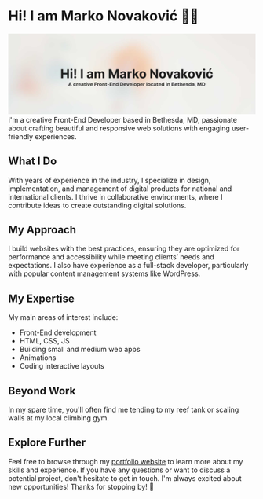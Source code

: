 <h1>Hi! I am Marko Novaković 👨‍💻</h1>
<img src="https://raw.githubusercontent.com/markon87/markon87/main/gh-header-full-banner.jpg" alt="Header Image" />
I'm a creative Front-End Developer based in Bethesda, MD, passionate about crafting beautiful and responsive web solutions with engaging user-friendly experiences.</p>

<h2>What I Do</h2>
<p>With years of experience in the industry, I specialize in design, implementation, and management of digital products for national and international clients. I thrive in collaborative environments, where I contribute ideas to create outstanding digital solutions.</p>

<h2>My Approach</h2>
<p>I build websites with the best practices, ensuring they are optimized for performance and accessibility while meeting clients’ needs and expectations. I also have experience as a full-stack developer, particularly with popular content management systems like WordPress.</p>

<h2>My Expertise</h2>

<p>My main areas of interest include:</p>
<ul>
<li>Front-End development</li>
<li>HTML, CSS, JS</li>
<li>Building small and medium web apps</li>
<li>Animations</li>
<li>Coding interactive layouts</li>
</ul>

<h2>Beyond Work</h2>
<p>In my spare time, you'll often find me tending to my reef tank or scaling walls at my local climbing gym.</p>

<h2>Explore Further</h2>
<p>Feel free to browse through my <a href="https://markon87.github.io/">portfolio website</a> to learn more about my skills and experience. If you have any questions or want to discuss a potential project, don't hesitate to get in touch. I'm always excited about new opportunities! Thanks for stopping by! 🌟</p>
